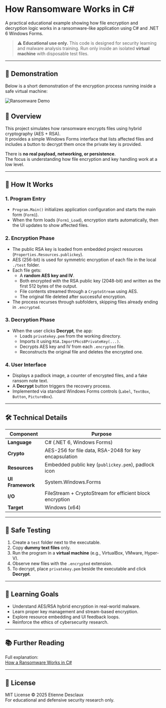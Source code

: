 # How Ransomware Works in C#

A practical educational example showing how file encryption and decryption logic works in a ransomware-like application using C# and .NET 6 Windows Forms.

> ⚠️ **Educational use only.**
> This code is designed for security learning and malware analysis training.
> Run only inside an isolated **virtual machine** with disposable test files.

---

## 🧩 Demonstration

Below is a short demonstration of the encryption process running inside a safe virtual machine:

![Ransomware Demo](https://user-images.githubusercontent.com/77076540/172886670-0f6e89de-6bef-4571-b93d-ea47706e8da8.gif)

## 🧭 Overview

This project simulates how ransomware encrypts files using hybrid cryptography (AES + RSA).  
It provides a simple Windows Forms interface that lists affected files and includes a button to decrypt them once the private key is provided.

There is **no real payload, networking, or persistence**.  
The focus is understanding how file encryption and key handling work at a low level.

---

## 🧩 How It Works

### 1. Program Entry
- `Program.Main()` initializes application configuration and starts the main form (`Form1`).
- When the form loads (`Form1_Load`), encryption starts automatically, then the UI updates to show affected files.

### 2. Encryption Phase
- The public RSA key is loaded from embedded project resources (`Properties.Resources.publickey`).
- AES (256-bit) is used for symmetric encryption of each file in the local `./test` folder.
- Each file gets:
  - A **random AES key and IV**.
  - Both encrypted with the RSA public key (2048-bit) and written as the first 512 bytes of the output.
  - File contents streamed through a `CryptoStream` using AES.
  - The original file deleted after successful encryption.
- The process recurses through subfolders, skipping files already ending in `.encrypted`.

### 3. Decryption Phase
- When the user clicks **Decrypt**, the app:
  - Loads `privatekey.pem` from the working directory.
  - Imports it using `RSA.ImportPkcs8PrivateKey(...)`.
  - Decrypts AES key and IV from each `.encrypted` file.
  - Reconstructs the original file and deletes the encrypted one.

### 4. User Interface
- Displays a padlock image, a counter of encrypted files, and a fake ransom note text.
- A **Decrypt** button triggers the recovery process.
- Implemented via standard Windows Forms controls (`Label`, `TextBox`, `Button`, `PictureBox`).

---

## 🛠️ Technical Details

| Component | Purpose |
|------------|----------|
| **Language** | C# (.NET 6, Windows Forms) |
| **Crypto** | AES-256 for file data, RSA-2048 for key encapsulation |
| **Resources** | Embedded public key (`publickey.pem`), padlock icon |
| **UI Framework** | System.Windows.Forms |
| **I/O** | FileStream + CryptoStream for efficient block encryption |
| **Target** | Windows (x64) |

---

## 🧪 Safe Testing

1. Create a `test` folder next to the executable.
2. Copy **dummy text files** only.
3. Run the program in a **virtual machine** (e.g., VirtualBox, VMware, Hyper-V).
4. Observe new files with the `.encrypted` extension.
5. To decrypt, place `privatekey.pem` beside the executable and click **Decrypt**.

---

## 🧠 Learning Goals

- Understand AES/RSA hybrid encryption in real-world malware.
- Learn proper key management and stream-based encryption.
- Explore resource embedding and UI feedback loops.
- Reinforce the ethics of cybersecurity research.

---

## 📚 Further Reading

Full explanation:  
[How a Ransomware Works in C#](https://medium.com/@etiennedesclaux/how-a-ransomware-works-in-c-ddd0fd23b2c1)

---

## 📜 License

MIT License © 2025 Etienne Desclaux  
For educational and defensive security research only.



